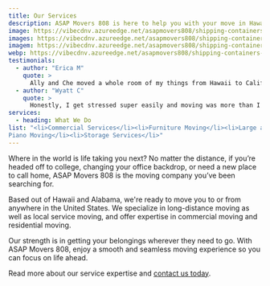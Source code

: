 ```yaml
---
title: Our Services
description: ASAP Movers 808 is here to help you with your move in Hawaii and Alabama, big or small we do it all!
image: https://vibecdnv.azureedge.net/asapmovers808/shipping-containers-by-ocean-1920.jpg
images: https://vibecdnv.azureedge.net/asapmovers808/shipping-containers-by-ocean-450.jpg
imagem: https://vibecdnv.azureedge.net/asapmovers808/shipping-containers-by-ocean-1440.jpg
webp: https://vibecdnv.azureedge.net/asapmovers808/shipping-containers-by-ocean-1440.webp
testimonials:
  - author: "Erica M"
    quote: >
      Ally and Che moved a whole room of my things from Hawaii to California. I was really nervous about the whole thing since it involved packing my things at my house, shipping it overseas, and delivering it...in California. However, they made the whole process really seamless and were really friendly and patient with me the entire time. They were super responsive via text and email, which was helpful, and they packed my stuff SUPER fast and were out of my place in no time. My stuff arrived safely and I'd definitely choose them if I ever have to move again...
  - author: "Wyatt C"
    quote: >
      Honestly, I get stressed super easily and moving was more than I could handle. I couldn't find a lot of places that would move me from Hawaii to Minnesota without it being a complete hassle but ASAP Moving took a lot of the stress out of the process. Highly recommend.
services:
  - heading: What We Do
list: "<li>Commercial Services</li><li>Furniture Moving</li><li>Large and Heavy Item Moving</li><li>Long Distance Moving</li><li>Packing, Unpacking, & Crating</li><li>Senior Moving</li><li>Furniture Assembly</li><li>International Relocations</li><li>Local Moving</li><li>Moving Container Rentals</li><li>
Piano Moving</li><li>Storage Services</li>"
---      
```

Where in the world is life taking you next? No matter the distance, if you’re headed off to college, changing your office backdrop, or need a new place to call home, ASAP Movers 808 is the moving company you’ve been searching for.  

Based out of Hawaii and Alabama, we're ready to move you to or from anywhere in the United States. We specialize in long-distance moving as well as local service moving, and offer expertise in commercial moving and residential moving.   

Our strength is in getting your belongings wherever they need to go. With ASAP Movers 808, enjoy a smooth and seamless moving experience so you can focus on life ahead.   

Read more about our service expertise and [contact us today](/contact).




